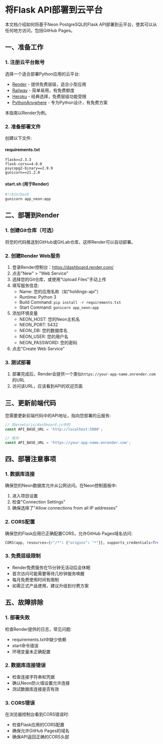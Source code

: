 # 将Flask API部署到云平台

本文档介绍如何将基于Neon PostgreSQL的Flask API部署到云平台，使其可以从任何地方访问，包括GitHub Pages。

## 一、准备工作

### 1. 注册云平台账号

选择一个适合部署Python应用的云平台:
- [Render](https://render.com/) - 提供免费层级，适合小型应用
- [Railway](https://railway.app/) - 简单易用，有免费额度
- [Heroku](https://www.heroku.com/) - 经典选择，免费层级功能受限
- [PythonAnywhere](https://www.pythonanywhere.com/) - 专为Python设计，有免费方案

本指南以Render为例。

### 2. 准备部署文件

创建以下文件:

#### requirements.txt
```
flask==2.3.3
flask-cors==4.0.0
psycopg2-binary==2.9.9
gunicorn==21.2.0
```

#### start.sh (用于Render)
```bash
#!/bin/bash
gunicorn app_neon:app
```

## 二、部署到Render

### 1. 创建Git仓库（可选）

将您的代码推送到GitHub或GitLab仓库，这样Render可以自动部署。

### 2. 创建Render Web服务

1. 登录Render控制台：https://dashboard.render.com/
2. 点击"New" > "Web Service"
3. 选择您的Git仓库，或使用"Upload Files"手动上传
4. 填写服务信息:
   - Name: 您的应用名称（如"holdings-api"）
   - Runtime: Python 3
   - Build Command: `pip install -r requirements.txt`
   - Start Command: `gunicorn app_neon:app`
5. 添加环境变量
   - NEON_HOST: 您的Neon主机名
   - NEON_PORT: 5432
   - NEON_DB: 您的数据库名
   - NEON_USER: 您的用户名
   - NEON_PASSWORD: 您的密码
6. 点击"Create Web Service"

### 3. 测试部署

1. 部署完成后，Render会提供一个类似`https://your-app-name.onrender.com`的URL
2. 访问该URL，应该看到API的欢迎页面

## 三、更新前端代码

您需要更新前端代码中的API地址，指向您部署的云服务:

```javascript
// 将assets/js/dashboard.js中的
const API_BASE_URL = 'http://localhost:5000';

// 改为
const API_BASE_URL = 'https://your-app-name.onrender.com';
```

## 四、部署注意事项

### 1. 数据库连接

确保您的Neon数据库允许从公网访问。在Neon控制面板中:
1. 进入项目设置
2. 检查"Connection Settings"
3. 确保选择了"Allow connections from all IP addresses"

### 2. CORS配置

确保您的Flask应用已正确配置CORS，允许GitHub Pages域名访问:

```python
CORS(app, resources={r"/*": {"origins": "*"}}, supports_credentials=True)
```

### 3. 免费层级限制

- Render免费服务在15分钟无活动后会休眠
- 首次访问可能需要等待几秒钟服务唤醒
- 每月免费使用时间有限制
- 如需正式产品使用，建议升级到付费方案

## 五、故障排除

### 1. 部署失败

检查Render提供的日志，常见问题:
- requirements.txt中缺少依赖
- start命令错误
- 环境变量未正确配置

### 2. 数据库连接错误

- 检查连接字符串和凭据
- 确认Neon防火墙设置允许连接
- 测试数据库连接是否有效

### 3. CORS错误

在浏览器控制台看到CORS错误时:
- 检查Flask应用的CORS配置
- 确保允许GitHub Pages的域名
- 确保API返回正确的CORS头部 